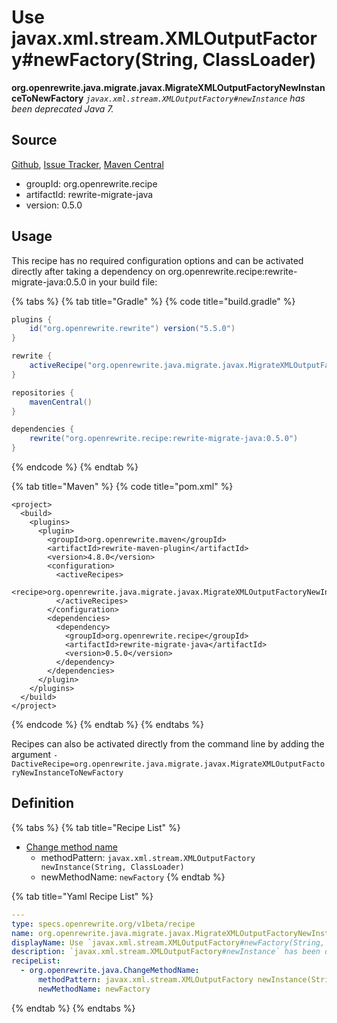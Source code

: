 # Use javax.xml.stream.XMLOutputFactory\#newFactory\(String, ClassLoader\)

 **org.openrewrite.java.migrate.javax.MigrateXMLOutputFactoryNewInstanceToNewFactory** _`javax.xml.stream.XMLOutputFactory#newInstance` has been deprecated Java 7._

## Source

[Github](https://github.com/openrewrite/rewrite-migrate-java), [Issue Tracker](https://github.com/openrewrite/rewrite-migrate-java/issues), [Maven Central](https://search.maven.org/artifact/org.openrewrite.recipe/rewrite-migrate-java/0.5.0/jar)

* groupId: org.openrewrite.recipe
* artifactId: rewrite-migrate-java
* version: 0.5.0

## Usage

This recipe has no required configuration options and can be activated directly after taking a dependency on org.openrewrite.recipe:rewrite-migrate-java:0.5.0 in your build file:

{% tabs %}
{% tab title="Gradle" %}
{% code title="build.gradle" %}
```groovy
plugins {
    id("org.openrewrite.rewrite") version("5.5.0")
}

rewrite {
    activeRecipe("org.openrewrite.java.migrate.javax.MigrateXMLOutputFactoryNewInstanceToNewFactory")
}

repositories {
    mavenCentral()
}

dependencies {
    rewrite("org.openrewrite.recipe:rewrite-migrate-java:0.5.0")
}
```
{% endcode %}
{% endtab %}

{% tab title="Maven" %}
{% code title="pom.xml" %}
```markup
<project>
  <build>
    <plugins>
      <plugin>
        <groupId>org.openrewrite.maven</groupId>
        <artifactId>rewrite-maven-plugin</artifactId>
        <version>4.8.0</version>
        <configuration>
          <activeRecipes>
            <recipe>org.openrewrite.java.migrate.javax.MigrateXMLOutputFactoryNewInstanceToNewFactory</recipe>
          </activeRecipes>
        </configuration>
        <dependencies>
          <dependency>
            <groupId>org.openrewrite.recipe</groupId>
            <artifactId>rewrite-migrate-java</artifactId>
            <version>0.5.0</version>
          </dependency>
        </dependencies>
      </plugin>
    </plugins>
  </build>
</project>
```
{% endcode %}
{% endtab %}
{% endtabs %}

Recipes can also be activated directly from the command line by adding the argument `-DactiveRecipe=org.openrewrite.java.migrate.javax.MigrateXMLOutputFactoryNewInstanceToNewFactory`

## Definition

{% tabs %}
{% tab title="Recipe List" %}
* [Change method name](../../changemethodname.md)
  * methodPattern: `javax.xml.stream.XMLOutputFactory newInstance(String, ClassLoader)`
  * newMethodName: `newFactory`
{% endtab %}

{% tab title="Yaml Recipe List" %}
```yaml
---
type: specs.openrewrite.org/v1beta/recipe
name: org.openrewrite.java.migrate.javax.MigrateXMLOutputFactoryNewInstanceToNewFactory
displayName: Use `javax.xml.stream.XMLOutputFactory#newFactory(String, ClassLoader)`
description: `javax.xml.stream.XMLOutputFactory#newInstance` has been deprecated Java 7.
recipeList:
  - org.openrewrite.java.ChangeMethodName:
      methodPattern: javax.xml.stream.XMLOutputFactory newInstance(String, ClassLoader)
      newMethodName: newFactory
```
{% endtab %}
{% endtabs %}

